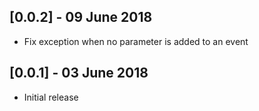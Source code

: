 ## [0.0.2] - 09 June 2018

* Fix exception when no parameter is added to an event

## [0.0.1] - 03 June 2018

* Initial release
